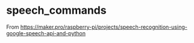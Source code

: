 # speech_commands

From https://maker.pro/raspberry-pi/projects/speech-recognition-using-google-speech-api-and-python
